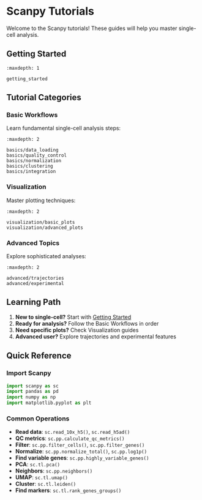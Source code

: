 # Scanpy Tutorials

Welcome to the Scanpy tutorials! These guides will help you master single-cell analysis.

## Getting Started

```{toctree}
:maxdepth: 1

getting_started
```

## Tutorial Categories

### Basic Workflows

Learn fundamental single-cell analysis steps:

```{toctree}
:maxdepth: 2

basics/data_loading
basics/quality_control
basics/normalization
basics/clustering
basics/integration
```

### Visualization

Master plotting techniques:

```{toctree}
:maxdepth: 2

visualization/basic_plots
visualization/advanced_plots
```

### Advanced Topics

Explore sophisticated analyses:

```{toctree}
:maxdepth: 2

advanced/trajectories
advanced/experimental
```

## Learning Path

1. **New to single-cell?** Start with [Getting Started](getting_started.md)
2. **Ready for analysis?** Follow the Basic Workflows in order
3. **Need specific plots?** Check Visualization guides
4. **Advanced user?** Explore trajectories and experimental features

## Quick Reference

### Import Scanpy
```python
import scanpy as sc
import pandas as pd
import numpy as np
import matplotlib.pyplot as plt
```

### Common Operations
- **Read data**: `sc.read_10x_h5()`, `sc.read_h5ad()`
- **QC metrics**: `sc.pp.calculate_qc_metrics()`
- **Filter**: `sc.pp.filter_cells()`, `sc.pp.filter_genes()`
- **Normalize**: `sc.pp.normalize_total()`, `sc.pp.log1p()`
- **Find variable genes**: `sc.pp.highly_variable_genes()`
- **PCA**: `sc.tl.pca()`
- **Neighbors**: `sc.pp.neighbors()`
- **UMAP**: `sc.tl.umap()`
- **Cluster**: `sc.tl.leiden()`
- **Find markers**: `sc.tl.rank_genes_groups()`